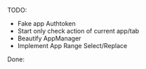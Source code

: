 TODO:
* Fake app Authtoken
* Start only check action of current app/tab
* Beautify AppManager
* Implement App Range Select/Replace

Done:

